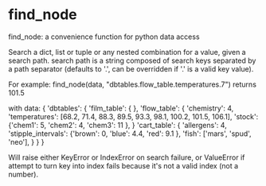 # find_node

find_node: a convenience function for python data access

Search a dict, list or tuple or any nested combination for a value, given a search path.
search path is a string composed of search keys separated by a path separator (defaults
to '.', can be overridden if '.' is a valid key value).

For example: find_node(data, "dbtables.flow_table.temperatures.7") returns 101.5

with data:
    {
        'dbtables': {
            'film_table': {
            },
            'flow_table': {
                'chemistry': 4,
                'temperatures': [68.2, 71.4, 88.3, 89.5, 93.3, 98.1, 100.2, 101.5, 106.1],
                'stock': {'chem1': 5, 'chem2': 4, 'chem3': 11 },
            }
            'cart_table': {
                'allergens': 4,
                'stipple_intervals': {'brown': 0, 'blue': 4.4, 'red': 9.1 },
                'fish': ['mars', 'spud', 'neo'],
            }
        }
    }


Will raise either KeyError or IndexError on search failure, or
ValueError if attempt to turn key into index fails because it's
not a valid index (not a number).

